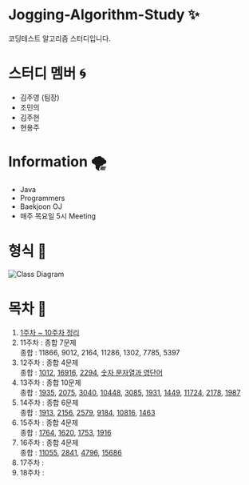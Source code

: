 # Jogging-Algorithm-Study :sparkles:
코딩테스트 알고리즘 스터디입니다.
# 스터디 멤버 :cyclone:
  + 김주영 (팀장)
  + 조민의
  + 김주현
  + 현용주
# Information :tornado:
  + Java
  + Programmers
  + Baekjoon OJ
  + 매주 목요일 5시 Meeting
# 형식 :receipt:
![Class Diagram](http://www.plantuml.com/plantuml/proxy?src=https://raw.github.com/CodingPythonMan/Jogging-Algorithm-Study/main/UML/form.puml)
# 목차 :safety_pin:
  1. [1주차 ~ 10주차 정리](https://github.com/CodingPythonMan/Jogging-Algorithm-Study/issues/30)
  2. 11주차 : 종합 7문제<br>
	종합 : 11866, 9012, 2164, 11286, 1302, 7785, 5397<br>		
  3. 12주차 : 종합 4문제<br>
	종합 : [1012](https://www.acmicpc.net/problem/1012), [16916](https://www.acmicpc.net/problem/16916), [2294](https://www.acmicpc.net/problem/2294), [숫자 문자열과 영단어](https://programmers.co.kr/learn/courses/30/lessons/81301)<br>
  4. 13주차 : 종합 10문제<br>
	종합 : [1935](https://www.acmicpc.net/problem/1935), [2075](https://www.acmicpc.net/problem/2075), [3040](https://www.acmicpc.net/problem/3040), [10448](https://www.acmicpc.net/problem/10448),
 [3085](https://www.acmicpc.net/problem/3085), [1931](https://www.acmicpc.net/problem/1931), [1449](https://www.acmicpc.net/problem/1449), [11724](https://www.acmicpc.net/problem/11724),
 [2178](https://www.acmicpc.net/problem/2178), [1987](https://www.acmicpc.net/problem/1987)<br>
  5. 14주차 : 종합 6문제<br>
	종합 : [1913](https://www.acmicpc.net/problem/1913), [2156](https://www.acmicpc.net/problem/2156), [2579](https://www.acmicpc.net/problem/2579), [9184](https://www.acmicpc.net/problem/9184), 
 [10816](https://www.acmicpc.net/problem/10816), [1463](https://www.acmicpc.net/problem/1463)<br>
  6. 15주차 : 종합 4문제<br>
	종합 : [1764](https://www.acmicpc.net/problem/1764), [1620](https://www.acmicpc.net/problem/1620), [1753](https://www.acmicpc.net/problem/1753), [1916](https://www.acmicpc.net/problem/1916)<br>
  7. 16주차 : 종합 4문제<br>
	종합 : [11055](https://www.acmicpc.net/problem/11055), [2841](https://www.acmicpc.net/problem/2841), [4796](https://www.acmicpc.net/problem/4796), [15686](https://www.acmicpc.net/problem/15686)<br>
  8. 17주차 : 
  9. 18주차 : 

